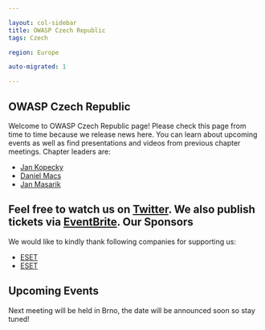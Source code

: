 ```yaml
---

layout: col-sidebar
title: OWASP Czech Republic
tags: Czech

region: Europe

auto-migrated: 1

---
```

<!-- custom stuff -->

OWASP Czech Republic
--------------------
Welcome to OWASP Czech Republic page! Please check this page from time to time because we release news here. You can learn about upcoming events as well as find presentations and videos from previous chapter meetings. Chapter leaders are:
* [Jan Kopecky](mailto:jan.kopecky@owasp.org)
* [Daniel Macs](mailto:daniel.macs@owasp.org)
* [Jan Masarik](mailto:jan.masarik@owasp.org)

Feel free to watch us on [Twitter](https://twitter.com/owasp_czech). We also publish tickets via  [EventBrite](https://www.eventbrite.com/o/czech-chapter-owasp-team-18007457974).
Our Sponsors
-------------
We would like to kindly thank following companies for supporting us:
* [ESET](https://www.eset.com/cz/)
* [ESET](https://www2.deloitte.com/cz/cs.html)

Upcoming Events
---------------
Next meeting will be held in Brno, the date will be announced soon so stay tuned!


<!-- Standard Chapter Page Template
This is an example of a Project or Chapter page.
Please change these items to indicate the actual information you wish to present. In addition to this information, the 'front-matter' above the text should be modified to reflect your actual information.  An explanation of each of the front-matter items is below:

{front matter for this file}

```
- layout: This is the layout used by project and chapter pages.  You should leave this value as col-sidebar
- title: This is the title of your project or chapter page, usually the name.  For example, OWASP Zed Attack Proxy or OWASP Baltimore
- tags: This is a space-delimited list of tags you associate with your project or chapter.  If you are using tabs, at least one of these tags should be unique in order to be used in the tabs files (an example tab is included in this repo) 
- region: This is the region you are in according to our data
```

{copy for this file (index.md)}
Replace the text above the commented area with your information in the format below:
```
## Welcome
Include some information here about your chapter

## Participation
The Open Web Application Security Project (OWASP) is a nonprofit foundation that works to improve the security of software. All of our projects ,tools, documents, forums, and chapters are free and open to anyone interested in improving application security. 

Chapters are led by local leaders in accordance with the [Chapter Leader Handbook](/www-policy/rules-of-procedure/chapter-handbook). Financial contributions should only be made online using the authorized online donation button. To be a SPEAKER at ANY OWASP Chapter in the world simply review the [speaker agreement](/www-policy/speaker-agreement) and then contact the local chapter leader with details of what OWASP Project, independent research, or related software security topic you would like to present.

Everyone is welcome and encouraged to participate in our [Projects](/projects), [Local Chapters](/chapters), [Events](/events), [Online Groups](https://groups.google.com/a/owasp.com/){:target='_blank'}, and [Community Slack Channel](https://owasp.slack.com/){:target='_blank'}. We especially encourage diversity in all our initiatives. OWASP is a fantastic place to learn about application security, to network, and even to build your reputation as an expert. We also encourage you to be [become a member](/membership) or consider a [donation](/donate) to support our ongoing work.

## Local News
- Meeting Location
- Everyone is welcome to join us at our chapter meetings.

```
{info.md}

This separate file is where you should place links to your Google Group and Meetup page. It will be automatically rendered in the column sidebar.

{leaders.md}

Another separate file that should simply include each leaders name with mailto link as a list. It will also be automatically rendered in the column sidebar.

-->
